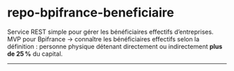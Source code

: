 # repo-bpifrance-beneficiaire

Service REST simple pour gérer les bénéficiaires effectifs d’entreprises.  
MVP pour Bpifrance → connaître les bénéficiaires effectifs selon la définition : personne physique détenant directement ou indirectement **plus de 25 %** du capital.

---
